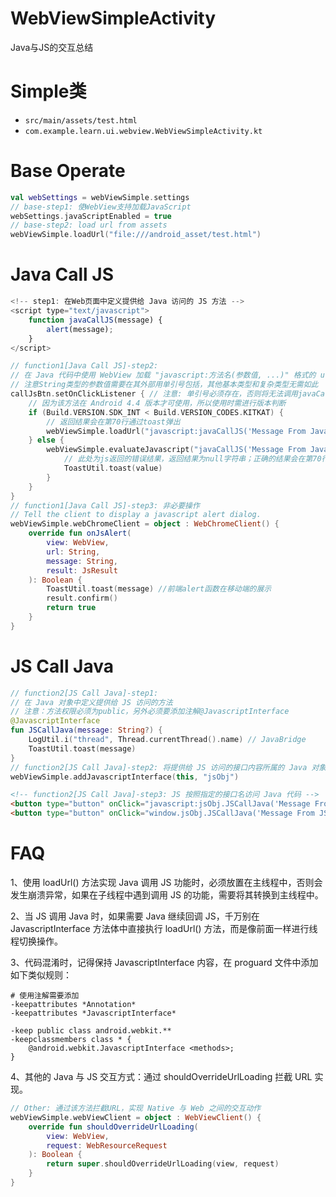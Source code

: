 # WebViewSimpleActivity

Java与JS的交互总结

# Simple类

- `src/main/assets/test.html`
- `com.example.learn.ui.webview.WebViewSimpleActivity.kt`

# Base Operate

```kotlin
val webSettings = webViewSimple.settings
// base-step1: 使WebView支持加载JavaScript
webSettings.javaScriptEnabled = true
// base-step2: load url from assets
webViewSimple.loadUrl("file:///android_asset/test.html")
```

# Java Call JS

```javascript
<!-- step1: 在Web页面中定义提供给 Java 访问的 JS 方法 -->
<script type="text/javascript">
    function javaCallJS(message) {
        alert(message);
    }
</script>
```

```kotlin
// function1[Java Call JS]-step2:
// 在 Java 代码中使用 WebView 加载 "javascript:方法名(参数值, ...)" 格式的 url
// 注意String类型的参数值需要在其外部用单引号包括，其他基本类型和复杂类型无需如此
callJsBtn.setOnClickListener { // 注意: 单引号必须存在，否则将无法调用javaCallJS方法
    // 因为该方法在 Android 4.4 版本才可使用，所以使用时需进行版本判断
    if (Build.VERSION.SDK_INT < Build.VERSION_CODES.KITKAT) {
        // 返回结果会在第70行通过toast弹出
        webViewSimple.loadUrl("javascript:javaCallJS('Message From Java')")
    } else {
        webViewSimple.evaluateJavascript("javaCallJS('Message From Java')") { value ->
            // 此处为js返回的错误结果，返回结果为null字符串；正确的结果会在第70行通过toast弹出
            ToastUtil.toast(value)
        }
    }
}
// function1[Java Call JS]-step3: 非必要操作
// Tell the client to display a javascript alert dialog.
webViewSimple.webChromeClient = object : WebChromeClient() {
    override fun onJsAlert(
        view: WebView,
        url: String,
        message: String,
        result: JsResult
    ): Boolean {
        ToastUtil.toast(message) //前端alert函数在移动端的展示
        result.confirm()
        return true
    }
}
```

# JS Call Java

```kotlin
// function2[JS Call Java]-step1:
// 在 Java 对象中定义提供给 JS 访问的方法
// 注意：方法权限必须为public，另外必须要添加注解@JavascriptInterface
@JavascriptInterface
fun JSCallJava(message: String?) {
    LogUtil.i("thread", Thread.currentThread().name) // JavaBridge
    ToastUtil.toast(message)
}
// function2[JS Call Java]-step2: 将提供给 JS 访问的接口内容所属的 Java 对象注入 WebView 中
webViewSimple.addJavascriptInterface(this, "jsObj")
```

```html
<!-- function2[JS Call Java]-step3: JS 按照指定的接口名访问 Java 代码 -->
<button type="button" onClick="javascript:jsObj.JSCallJava('Message From JS By javascript')" >JS Call Java By javascript</button>
<button type="button" onClick="window.jsObj.JSCallJava('Message From JS By window')" >JS Call Java By window</button>
```

# FAQ

1、使用 loadUrl() 方法实现 Java 调用 JS 功能时，必须放置在主线程中，否则会发生崩溃异常，如果在子线程中遇到调用 JS 的功能，需要将其转换到主线程中。

2、当 JS 调用 Java 时，如果需要 Java 继续回调 JS，千万别在 JavascriptInterface 方法体中直接执行 loadUrl() 方法，而是像前面一样进行线程切换操作。

3、代码混淆时，记得保持 JavascriptInterface 内容，在 proguard 文件中添加如下类似规则：

```
# 使用注解需要添加
-keepattributes *Annotation*
-keepattributes *JavascriptInterface*

-keep public class android.webkit.**
-keepclassmembers class * {
    @android.webkit.JavascriptInterface <methods>;
}
```

4、其他的 Java 与 JS 交互方式：通过 shouldOverrideUrlLoading 拦截 URL 实现。

```kotlin
// Other: 通过该方法拦截URL，实现 Native 与 Web 之间的交互动作
webViewSimple.webViewClient = object : WebViewClient() {
    override fun shouldOverrideUrlLoading(
        view: WebView,
        request: WebResourceRequest
    ): Boolean {
        return super.shouldOverrideUrlLoading(view, request)
    }
}
```
